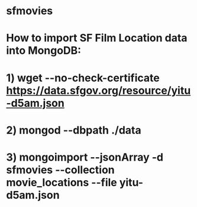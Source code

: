 # sfmovies

# How to import SF Film Location data into MongoDB:
# 1) wget --no-check-certificate https://data.sfgov.org/resource/yitu-d5am.json
# 2) mongod --dbpath ./data
# 3) mongoimport --jsonArray -d sfmovies --collection movie_locations --file yitu-d5am.json 
